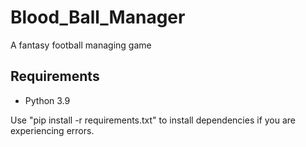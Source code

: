 # Blood_Ball_Manager

A fantasy football managing game

## Requirements

- Python 3.9

Use "pip install -r requirements.txt" to install dependencies
if you are experiencing errors.
